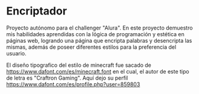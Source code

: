 # Encriptador
Proyecto autónomo para el challenger "Alura". En este proyecto demuestro mis habilidades aprendidas con la lógica de programación y estética en páginas web, logrando una página que encripta palabras y desencripta las mismas, además de poseer diferentes estilos para la preferencia del usuario.

El diseño tipografico del estilo de minecraft fue sacado de https://www.dafont.com/es/minecraft.font en el cual, el autor de este tipo de letra es "Craftron Gaming". Aquí dejo su perfil https://www.dafont.com/es/profile.php?user=859803
